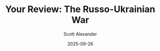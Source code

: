 ---
layout: podcast
title: "Your Review: The Russo-Ukrainian War"
author: Scott Alexander
description: https://www.astralcodexten.com/p/your-review-the-russo-ukrainian-war
date: 2025-09-26
length: 9967992
duration: 2492
guid: your-review-the-russo-ukrainian-war
---